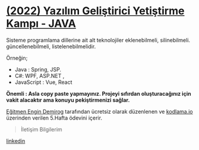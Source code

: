 # [(2022) Yazılım Geliştirici Yetiştirme Kampı - JAVA](https://youtube.com/playlist?list=PLqG356ExoxZUGztzAxqIWkkTq8JVa-o3X) 

Sisteme programlama dillerine ait alt teknolojiler eklenebilmeli, silinebilmeli. güncellenebilmeli, listelenebilmelidir.


Örneğin; 
- Java : Spring, JSP.
- C#: WPF, ASP.NET ,
- JavaScript : Vue, React

**Önemli : Asla copy paste yapmayınız. Projeyi sıfırdan oluşturacağınız için vakit alacaktır ama konuyu pekiştirmenizi sağlar.**

[Eğitmen Engin Demirog](https://www.linkedin.com/in/engindemirog/) tarafından ücretsiz olarak düzenlenen ve [kodlama.io](https://www.kodlama.io/courses/enrolled/1868842)
üzerinden verilen 5.Hafta ödevini içerir.  

>İletişim Bilgilerim


[linkedin](linkedin.com/in/sefa-demirtaş-86b473230)
